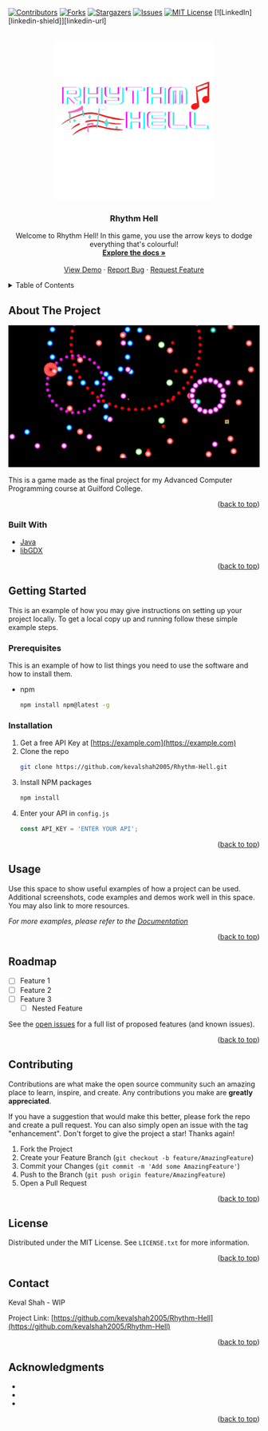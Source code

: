 <div id="top"></div>
<!--
*** Thanks for checking out the Best-README-Template. If you have a suggestion
*** that would make this better, please fork the repo and create a pull request
*** or simply open an issue with the tag "enhancement".
*** Don't forget to give the project a star!
*** Thanks again! Now go create something AMAZING! :D
-->



<!-- PROJECT SHIELDS -->
<!--
*** I'm using markdown "reference style" links for readability.
*** Reference links are enclosed in brackets [ ] instead of parentheses ( ).
*** See the bottom of this document for the declaration of the reference variables
*** for contributors-url, forks-url, etc. This is an optional, concise syntax you may use.
*** https://www.markdownguide.org/basic-syntax/#reference-style-links
-->
[![Contributors][contributors-shield]][contributors-url]
[![Forks][forks-shield]][forks-url]
[![Stargazers][stars-shield]][stars-url]
[![Issues][issues-shield]][issues-url]
[![MIT License][license-shield]][license-url]
[![LinkedIn][linkedin-shield]][linkedin-url]



<!-- PROJECT LOGO -->
<br />
<div align="center">
  <a href="https://github.com/kevalshah2005/Rhythm-Hell">
    <img src="assets/gameLogo.png" alt="Logo" width="320" height="320">
  </a>

<h3 align="center">Rhythm Hell</h3>

  <p align="center">
    Welcome to Rhythm Hell! In this game, you use the arrow keys to dodge everything that's colourful!
    <br />
    <a href="https://github.com/kevalshah2005/Rhythm-Hell"><strong>Explore the docs »</strong></a>
    <br />
    <br />
    <a href="https://github.com/kevalshah2005/Rhythm-Hell">View Demo</a>
    ·
    <a href="https://github.com/kevalshah2005/Rhythm-Hell/issues">Report Bug</a>
    ·
    <a href="https://github.com/kevalshah2005/Rhythm-Hell/issues">Request Feature</a>
  </p>
</div>



<!-- TABLE OF CONTENTS -->
<details>
  <summary>Table of Contents</summary>
  <ol>
    <li>
      <a href="#about-the-project">About The Project</a>
      <ul>
        <li><a href="#built-with">Built With</a></li>
      </ul>
    </li>
    <li>
      <a href="#getting-started">Getting Started</a>
      <ul>
        <li><a href="#prerequisites">Prerequisites</a></li>
        <li><a href="#installation">Installation</a></li>
      </ul>
    </li>
    <li><a href="#usage">Usage</a></li>
    <li><a href="#roadmap">Roadmap</a></li>
    <li><a href="#contributing">Contributing</a></li>
    <li><a href="#license">License</a></li>
    <li><a href="#contact">Contact</a></li>
    <li><a href="#acknowledgments">Acknowledgments</a></li>
  </ol>
</details>



<!-- ABOUT THE PROJECT -->
## About The Project

[![Rhythm Hell Image][product-screenshot]]([repository])

This is a game made as the final project for my Advanced Computer Programming course at Guilford College.

<p align="right">(<a href="#top">back to top</a>)</p>



### Built With

* [Java](https://java.com/)
* [libGDX](https://libgdx.com/)

<p align="right">(<a href="#top">back to top</a>)</p>



<!-- GETTING STARTED -->
## Getting Started

This is an example of how you may give instructions on setting up your project locally.
To get a local copy up and running follow these simple example steps.

### Prerequisites

This is an example of how to list things you need to use the software and how to install them.
* npm
  ```sh
  npm install npm@latest -g
  ```

### Installation

1. Get a free API Key at [https://example.com](https://example.com)
2. Clone the repo
   ```sh
   git clone https://github.com/kevalshah2005/Rhythm-Hell.git
   ```
3. Install NPM packages
   ```sh
   npm install
   ```
4. Enter your API in `config.js`
   ```js
   const API_KEY = 'ENTER YOUR API';
   ```

<p align="right">(<a href="#top">back to top</a>)</p>



<!-- USAGE EXAMPLES -->
## Usage

Use this space to show useful examples of how a project can be used. Additional screenshots, code examples and demos work well in this space. You may also link to more resources.

_For more examples, please refer to the [Documentation](https://example.com)_

<p align="right">(<a href="#top">back to top</a>)</p>



<!-- ROADMAP -->
## Roadmap

- [ ] Feature 1
- [ ] Feature 2
- [ ] Feature 3
    - [ ] Nested Feature

See the [open issues](https://github.com/kevalshah2005/Rhythm-Hell/issues) for a full list of proposed features (and known issues).

<p align="right">(<a href="#top">back to top</a>)</p>



<!-- CONTRIBUTING -->
## Contributing

Contributions are what make the open source community such an amazing place to learn, inspire, and create. Any contributions you make are **greatly appreciated**.

If you have a suggestion that would make this better, please fork the repo and create a pull request. You can also simply open an issue with the tag "enhancement".
Don't forget to give the project a star! Thanks again!

1. Fork the Project
2. Create your Feature Branch (`git checkout -b feature/AmazingFeature`)
3. Commit your Changes (`git commit -m 'Add some AmazingFeature'`)
4. Push to the Branch (`git push origin feature/AmazingFeature`)
5. Open a Pull Request

<p align="right">(<a href="#top">back to top</a>)</p>



<!-- LICENSE -->
## License

Distributed under the MIT License. See `LICENSE.txt` for more information.

<p align="right">(<a href="#top">back to top</a>)</p>



<!-- CONTACT -->
## Contact

Keval Shah - WIP

Project Link: [https://github.com/kevalshah2005/Rhythm-Hell](https://github.com/kevalshah2005/Rhythm-Hell)

<p align="right">(<a href="#top">back to top</a>)</p>



<!-- ACKNOWLEDGMENTS -->
## Acknowledgments

* []()
* []()
* []()

<p align="right">(<a href="#top">back to top</a>)</p>



<!-- MARKDOWN LINKS & IMAGES -->
<!-- https://www.markdownguide.org/basic-syntax/#reference-style-links -->
[contributors-shield]: https://img.shields.io/github/contributors/kevalshah2005/Rhythm-Hell.svg?style=for-the-badge
[contributors-url]: https://github.com/kevalshah2005/Rhythm-Hell/graphs/contributors
[forks-shield]: https://img.shields.io/github/forks/kevalshah2005/Rhythm-Hell.svg?style=for-the-badge
[forks-url]: https://github.com/kevalshah2005/Rhythm-Hell/network/members
[stars-shield]: https://img.shields.io/github/stars/kevalshah2005/Rhythm-Hell.svg?style=for-the-badge
[stars-url]: https://github.com/kevalshah2005/Rhythm-Hell/stargazers
[issues-shield]: https://img.shields.io/github/issues/kevalshah2005/Rhythm-Hell.svg?style=for-the-badge
[issues-url]: https://github.com/kevalshah2005/Rhythm-Hell/issues
[license-shield]: https://img.shields.io/github/license/kevalshah2005/Rhythm-Hell.svg?style=for-the-badge
[license-url]: https://github.com/kevalshah2005/Rhythm-Hell/blob/master/LICENSE.txt
[product-screenshot]: assets/screenshot.png

[repository]: https://github.com/kevalshah2005/Rhythm-Hell
